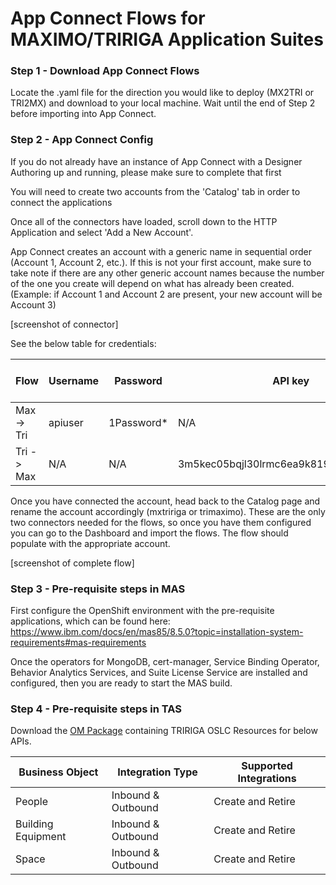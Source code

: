 # App Connect Flows for MAXIMO/TRIRIGA Application Suites


### Step 1 - Download App Connect Flows

Locate the .yaml file for the direction you would like to deploy (MX2TRI or TRI2MX) and download to your local machine. Wait until the end of Step 2 before importing into App Connect.

### Step 2 - App Connect Config

If you do not already have an instance of App Connect with a Designer Authoring up and running, please make sure to complete that first

You will need to create two accounts from the 'Catalog' tab in order to connect the applications

Once all of the connectors have loaded, scroll down to the HTTP Application and select 'Add a New Account'.

App Connect creates an account with a generic name in sequential order (Account 1, Account 2, etc.). If this is not your first account, make sure to take note if there are any other generic account names because the number of the one you create will depend on what has already been created. (Example: if Account 1 and Account 2 are present, your new account will be Account 3)

[screenshot of connector]

See the below table for credentials:

Flow | Username | Password | API key | API location | API key name
---|---|---|---|---|---
Max -> Tri | apiuser | 1Password* | N/A | N/A | N/A
Tri -> Max | N/A | N/A | 3m5kec05bqjl30lrmc6ea9k819cdffls2o53cqr0 | header | apikey 

Once you have connected the account, head back to the Catalog page and rename the account accordingly (mxtririga or trimaximo). These are the only two connectors needed for the flows, so once you have them configured you can go to the Dashboard and import the flows. The flow should populate with the appropriate account.

[screenshot of complete flow]

### Step 3 - Pre-requisite steps in MAS

First configure the OpenShift environment with the pre-requisite applications, which can be found here: https://www.ibm.com/docs/en/mas85/8.5.0?topic=installation-system-requirements#mas-requirements


Once the operators for MongoDB, cert-manager, Service Binding Operator, Behavior Analytics Services, and Suite License Service are installed and configured, then you are ready to start the MAS build.

### Step 4 - Pre-requisite steps in TAS

Download the [OM Package](/docs/APIConnector_v0.4.zip) containing TRIRIGA OSLC Resources for below APIs.

Business Object | Integration Type | Supported Integrations
---|---|---
People | Inbound & Outbound | Create and Retire
Building Equipment | Inbound & Outbound | Create and Retire
Space | Inbound & Outbound | Create and Retire
